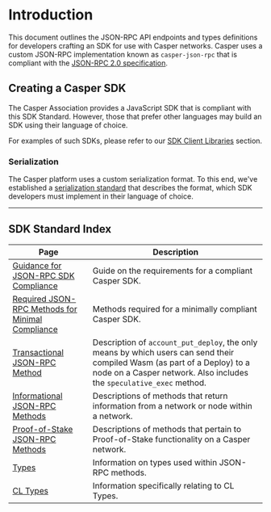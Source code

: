 # Introduction

This document outlines the JSON-RPC API endpoints and types definitions for developers crafting an SDK for use with Casper networks. Casper uses a custom JSON-RPC implementation known as `casper-json-rpc` that is compliant with the [JSON-RPC 2.0 specification](https://www.jsonrpc.org/specification). 

## Creating a Casper SDK

The Casper Association provides a JavaScript SDK that is compliant with this SDK Standard. However, those that prefer other languages may build an SDK using their language of choice.

For examples of such SDKs, please refer to our [SDK Client Libraries](/dapp-dev-guide/building-dapps/sdk/index.md) section.

### Serialization

The Casper platform uses a custom serialization format. To this end, we've established a [serialization standard](/design/serialization-standard/) that describes the format, which SDK developers must implement in their language of choice.

-------

## SDK Standard Index

|Page|Description|
|----|-----------|
|[Guidance for JSON-RPC SDK Compliance](/dapp-dev-guide/sdkspec/guidance.md)|Guide on the requirements for a compliant Casper SDK.|
|[Required JSON-RPC Methods for Minimal Compliance](/dapp-dev-guide/sdkspec/json-rpc-minimal.md)|Methods required for a minimally compliant Casper SDK.|
|[Transactional JSON-RPC Method](/dapp-dev-guide/sdkspec/json-rpc-transactional.md)|Description of `account_put_deploy`, the only means by which users can send their compiled Wasm (as part of a Deploy) to a node on a Casper network. Also includes the `speculative_exec` method.|
|[Informational JSON-RPC Methods](/dapp-dev-guide/sdkspec/json-rpc-informational.md)|Descriptions of methods that return information from a network or node within a network.|
|[Proof-of-Stake JSON-RPC Methods](/dapp-dev-guide/sdkspec/json-rpc-pos.md)|Descriptions of methods that pertain to Proof-of-Stake functionality on a Casper network.|
|[Types](/dapp-dev-guide/sdkspec/types_chain.md)|Information on types used within JSON-RPC methods.|
|[CL Types](/dapp-dev-guide/sdkspec/types_cl.md)|Information specifically relating to CL Types.|
